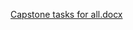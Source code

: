 
[Capstone tasks for all.docx](https://github.com/user-attachments/files/19923793/Capstone.tasks.for.all.docx)
